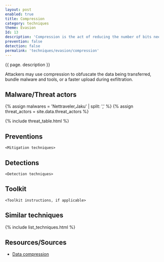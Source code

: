 ```yaml
---
layout: post
enabled: true
title: Compression
category: techniques
theme: Evasion
Id: 13
description: 'Compression is the act of reducing the number of bits needed to represent data.'
prevention: false
detection: false
permalink: 'techniques/evasion/compression'
---
```

{{ page. description }}

Attackers may use compression to obfuscate the data being transferred, bundle malware and tools, or a faster upload during exfiltration.

## Malware/Threat actors

{% assign malwares = 'Nettraveler,Jaku' | split: ',' %}
{% assign threat_actors = site.data.threat_actors %}

{% include threat_table.html %}

## Preventions

`<Mitigation techniques>`

## Detections

`<Detection techniques>`

## Toolkit

`<Toolkit instructions, if applicable>`

## Similar techniques

{% include list_techniques.html %}


## Resources/Sources

* [Data compression](https://searchstorage.techtarget.com/definition/compression)
